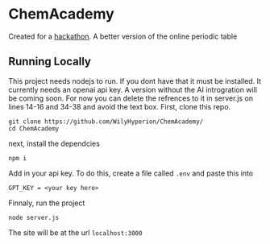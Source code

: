 # ChemAcademy
Created for a [hackathon](https://www.hackakhan.org/). A better version of the online periodic table

## Running Locally
This project needs nodejs to run. If you dont have that it must be installed.
It currently needs an openai api key. A version without the AI introgration will be coming soon. For now you can delete the refrences to it in server.js on lines 14-16 and 34-38 and avoid the text box. 
First, clone this repo. 
```
git clone https://github.com/WilyHyperion/ChemAcademy/
cd ChemAcademy
```
next, install the dependcies 
```
npm i
```
Add in your api key.
To do this, create a file called `.env` and paste this into
```
GPT_KEY = <your key here>
``` 
Finnaly, run the project
```
node server.js
```
The site will be at the url `localhost:3000`
